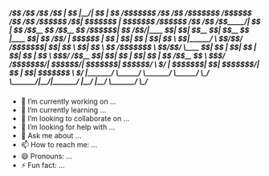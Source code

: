 <h5>
                           /$$                                       /$$ /$$       /$$                           
                          | $$                                      |__/| $$      | $$                           
  /$$$$$$$ /$$   /$$  /$$$$$$$  /$$$$$$          /$$    /$$ /$$$$$$  /$$| $$$$$$$ | $$$$$$$   /$$$$$$  /$$    /$$
 /$$_____/| $$  | $$ /$$__  $$ /$$__  $$ /$$$$$$|  $$  /$$/|____  $$| $$| $$__  $$| $$__  $$ |____  $$|  $$  /$$/
|  $$$$$$ | $$  | $$| $$  | $$| $$  \ $$|______/ \  $$/$$/  /$$$$$$$| $$| $$  \ $$| $$  \ $$  /$$$$$$$ \  $$/$$/ 
 \____  $$| $$  | $$| $$  | $$| $$  | $$          \  $$$/  /$$__  $$| $$| $$  | $$| $$  | $$ /$$__  $$  \  $$$/  
 /$$$$$$$/|  $$$$$$/|  $$$$$$$|  $$$$$$/           \  $/  |  $$$$$$$| $$| $$$$$$$/| $$  | $$|  $$$$$$$   \  $/   
|_______/  \______/  \_______/ \______/             \_/    \_______/|__/|_______/ |__/  |__/ \_______/    \_/    
                                                                                                                 
                                                                                                                 
                                                                                                                 
                                                                                                                 
                                                                                                                 
                                                                                                                 
                                                                                                                 
                                                                                                                 
                                                                                                                 
                                                                                                                 
                                                                                                                 
                                                                                                                 
                                                                                                                 
                                                                                                                 
</h5>

<!-- Hi there 👋 -->

- 🔭 I’m currently working on ...
- 🌱 I’m currently learning ...
- 👯 I’m looking to collaborate on ...
- 🤔 I’m looking for help with ...
- 💬 Ask me about ...
- 📫 How to reach me: ...
- 😄 Pronouns: ...
- ⚡ Fun fact: ...
